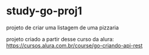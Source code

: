 # study-go-proj1

projeto de criar uma listagem de uma pizzaria

projeto criado a partir desse curso da alura: https://cursos.alura.com.br/course/go-criando-api-rest
